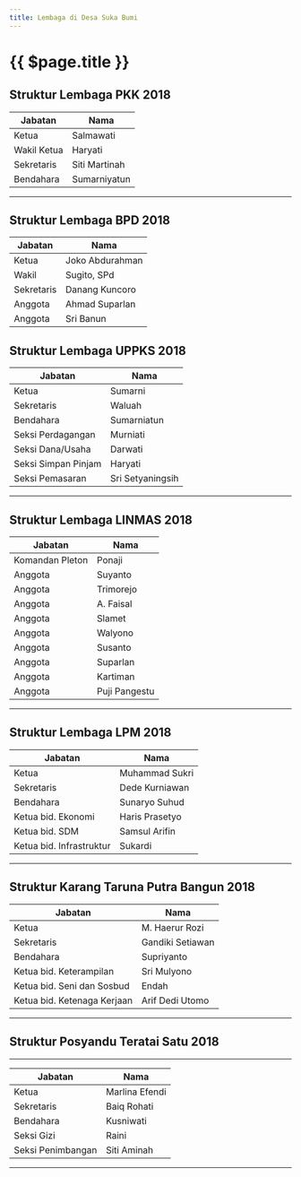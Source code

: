 ```yaml
---
title: Lembaga di Desa Suka Bumi
---
```


# {{ $page.title }}

## Struktur Lembaga PKK 2018

| Jabatan             | Nama             |
| ------------------- | ---------------- |
| Ketua               | Salmawati        |
| Wakil Ketua         | Haryati          |
| Sekretaris          | Siti Martinah        |
| Bendahara           | Sumarniyatun        |
---

## Struktur Lembaga BPD 2018

| Jabatan             | Nama             |
| ------------------- | ---------------- |
| Ketua               | Joko Abdurahman  |
| Wakil               | Sugito, SPd      |
| Sekretaris          | Danang Kuncoro   |
| Anggota             | Ahmad Suparlan   |
| Anggota             | Sri Banun        |

## Struktur Lembaga UPPKS 2018

| Jabatan             | Nama             |
| ------------------- | ---------------- |
| Ketua               | Sumarni          |
| Sekretaris          | Waluah           |
| Bendahara           | Sumarniatun      |
| Seksi Perdagangan   | Murniati         |
| Seksi Dana/Usaha    | Darwati          |
| Seksi Simpan Pinjam | Haryati          |
| Seksi Pemasaran     | Sri Setyaningsih |
---
## Struktur Lembaga LINMAS 2018

| Jabatan             | Nama             |
| ------------------- | ---------------- |
| Komandan Pleton     | Ponaji           |
| Anggota             | Suyanto          |
| Anggota             | Trimorejo        |
| Anggota             | A. Faisal        |
| Anggota             | Slamet           |
| Anggota             | Walyono          |
| Anggota             | Susanto          |
| Anggota             | Suparlan         |
| Anggota             | Kartiman         |
| Anggota             | Puji Pangestu    |
---
## Struktur Lembaga LPM 2018

| Jabatan             | Nama             |
| ------------------- | ---------------- |
| Ketua               | Muhammad Sukri   |
| Sekretaris          | Dede Kurniawan   |
| Bendahara           | Sunaryo Suhud    |
| Ketua bid. Ekonomi  | Haris Prasetyo   |
| Ketua bid. SDM      | Samsul Arifin    |
| Ketua bid. Infrastruktur| Sukardi          |
---
## Struktur Karang Taruna Putra Bangun 2018

| Jabatan             | Nama             |
| ------------------- | ---------------- |
| Ketua               | M. Haerur Rozi   |
| Sekretaris          | Gandiki Setiawan  |
| Bendahara           | Supriyanto     |
| Ketua bid. Keterampilan | Sri Mulyono   |
| Ketua bid. Seni dan Sosbud     | Endah   |
| Ketua bid. Ketenaga Kerjaan| Arif Dedi Utomo |
---
## Struktur Posyandu Teratai Satu 2018
---

| Jabatan             | Nama             |
| ------------------- | ---------------- |
| Ketua               | Marlina Efendi   |
| Sekretaris          | Baiq Rohati      |
| Bendahara           | Kusniwati   |
| Seksi Gizi          | Raini  |
| Seksi Penimbangan      | Siti Aminah  |
---






